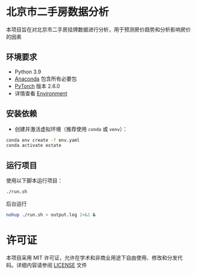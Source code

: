 # 北京市二手房数据分析

本项目旨在对北京市二手房挂牌数据进行分析，用于预测房价趋势和分析影响房价的因素

## 环境要求

* Python 3.9
* [Anaconda](https://www.anaconda.com/) 包含所有必要包
* [PyTorch](https://pytorch.org/) 版本 2.6.0
* 详情查看 [Environment](./env.yaml)

## 安装依赖

- 创建并激活虚拟环境（推荐使用 `conda` 或 `venv`）：

```bash
conda env create -f env.yaml
conda activate estate
```

## 运行项目

使用以下脚本运行项目：

```bash
./run.sh
```

后台运行

```bash
nohup ./run.sh > output.log 2>&1 &
```

# 许可证

本项目采用 MIT 许可证，允许在学术和非商业用途下自由使用、修改和分发代码。详细内容请参阅 [LICENSE](./LICENSE) 文件